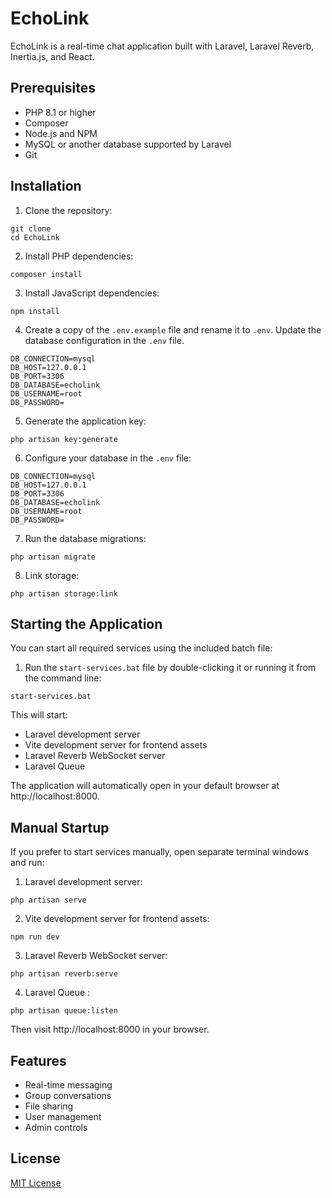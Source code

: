 # EchoLink

EchoLink is a real-time chat application built with Laravel, Laravel Reverb, Inertia.js, and React.

## Prerequisites

- PHP 8.1 or higher
- Composer
- Node.js and NPM
- MySQL or another database supported by Laravel
- Git

## Installation

1. Clone the repository:
```
git clone
cd EchoLink
```
2. Install PHP dependencies:
```
composer install
```
3. Install JavaScript dependencies:
```
npm install
```
4. Create a copy of the `.env.example` file and rename it to `.env`. Update the database configuration in the `.env` file.
```
DB_CONNECTION=mysql
DB_HOST=127.0.0.1
DB_PORT=3306
DB_DATABASE=echolink
DB_USERNAME=root
DB_PASSWORD=
```
5. Generate the application key:
```
php artisan key:generate
```
6. Configure your database in the `.env` file:
```
DB_CONNECTION=mysql
DB_HOST=127.0.0.1
DB_PORT=3306
DB_DATABASE=echolink
DB_USERNAME=root
DB_PASSWORD=
```
7. Run the database migrations:
```
php artisan migrate
```
8. Link storage:
```
php artisan storage:link
```
## Starting the Application

You can start all required services using the included batch file:

1. Run the `start-services.bat` file by double-clicking it or running it from the command line:
```
start-services.bat
```
This will start:
- Laravel development server
- Vite development server for frontend assets
- Laravel Reverb WebSocket server
- Laravel Queue 

The application will automatically open in your default browser at http://localhost:8000.

## Manual Startup

If you prefer to start services manually, open separate terminal windows and run:

1. Laravel development server:
```
php artisan serve
```
2. Vite development server for frontend assets:
```
npm run dev
```
3. Laravel Reverb WebSocket server:
```
php artisan reverb:serve
```
4. Laravel Queue :
```
php artisan queue:listen
```
Then visit http://localhost:8000 in your browser.

## Features

- Real-time messaging
- Group conversations
- File sharing
- User management
- Admin controls

## License

[MIT License](LICENSE)
